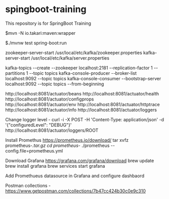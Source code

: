 # spingboot-training
This repository is for SpringBoot Training

$mvn -N io.takari:maven:wrapper

$./mvnw test spring-boot:run


zookeeper-server-start /usr/local/etc/kafka/zookeeper.properties
kafka-server-start /usr/local/etc/kafka/server.properties

kafka-topics --create --zookeeper localhost:2181 --replication-factor 1 --partitions 1 --topic topics
kafka-console-producer --broker-list localhost:9092 --topic topics
kafka-console-consumer --bootstrap-server localhost:9092 --topic topics --from-beginning


http://localhost:8081/actuator/beans
http://localhost:8081/actuator/health
http://localhost:8081/actuator/configprops
http://localhost:8081/actuator/env
http://localhost:8081/actuator/httptrace
http://localhost:8081/actuator/info
http://localhost:8081/actuator/loggers


Change logger level - 
curl -i -X POST -H 'Content-Type: application/json' -d '{"configuredLevel": "DEBUG"}' http://localhost:8081/actuator/loggers/ROOT

Install Promethus
https://prometheus.io/download/
tar xvfz prometheus-*.tar.gz
cd prometheus-*
./prometheus --config.file=prometheus.yml

Download Grafana
https://grafana.com/grafana/download
brew update 
brew install grafana
brew services start grafana

Add Promethueus datasource in Grafana and configure dashbaord

Postman collections - https://www.getpostman.com/collections/7b47cc424b30c0e9c310
